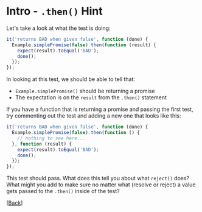 # Intro - `.then()` Hint

Let's take a look at what the test is doing:

```javascript
it('returns BAD when given false', function (done) {
  Example.simplePromise(false).then(function (result) {
    expect(result).toEqual('BAD');
    done();
  });
});
```

In looking at this test, we should be able to tell that:

* `Example.simplePromise()` should be returning a promise
* The expectation is on the `result` from the `.then()` statement

If you have a function that is returning a promise and passing the first test, try commenting out the test and adding a new one that looks like this:

```javascript
it('returns BAD when given false', function (done) {
  Example.simplePromise(false).then(function () {
    // nothing to see here...
  }, function (result) {
    expect(result).toEqual('BAD');
    done();
  });
});
```

This test should pass. What does this tell you about what `reject()` does? What might you add to make sure no matter what (resolve or reject) a value gets passed to the `.then()` inside of the test?

[[Back](step-1.md)]